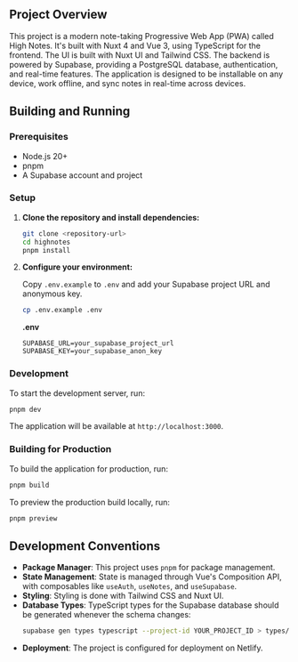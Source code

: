 ## Project Overview

This project is a modern note-taking Progressive Web App (PWA) called High Notes. It's built with Nuxt 4 and Vue 3, using TypeScript for the frontend. The UI is built with Nuxt UI and Tailwind CSS. The backend is powered by Supabase, providing a PostgreSQL database, authentication, and real-time features. The application is designed to be installable on any device, work offline, and sync notes in real-time across devices.

## Building and Running

### Prerequisites

*   Node.js 20+
*   pnpm
*   A Supabase account and project

### Setup

1.  **Clone the repository and install dependencies:**
    ```bash
    git clone <repository-url>
    cd highnotes
    pnpm install
    ```

2.  **Configure your environment:**

    Copy `.env.example` to `.env` and add your Supabase project URL and anonymous key.

    ```bash
    cp .env.example .env
    ```

    **.env**
    ```
    SUPABASE_URL=your_supabase_project_url
    SUPABASE_KEY=your_supabase_anon_key
    ```

### Development

To start the development server, run:

```bash
pnpm dev
```

The application will be available at `http://localhost:3000`.

### Building for Production

To build the application for production, run:

```bash
pnpm build
```

To preview the production build locally, run:

```bash
pnpm preview
```

## Development Conventions

*   **Package Manager**: This project uses `pnpm` for package management.
*   **State Management**: State is managed through Vue's Composition API, with composables like `useAuth`, `useNotes`, and `useSupabase`.
*   **Styling**: Styling is done with Tailwind CSS and Nuxt UI.
*   **Database Types**: TypeScript types for the Supabase database should be generated whenever the schema changes:
    ```bash
    supabase gen types typescript --project-id YOUR_PROJECT_ID > types/database.types.ts
    ```
*   **Deployment**: The project is configured for deployment on Netlify.
